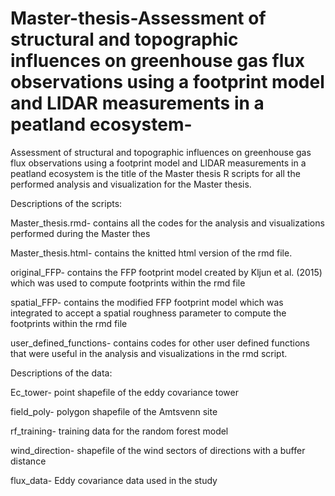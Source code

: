 # Master-thesis-Assessment of structural and topographic influences on greenhouse gas flux observations using a footprint model and LIDAR measurements in a peatland ecosystem-
Assessment of structural and topographic influences on greenhouse gas flux observations using a footprint model and LIDAR measurements in a peatland ecosystem is the title of the Master thesis
R scripts for all the performed analysis and visualization for the Master thesis.

Descriptions of the scripts:

Master_thesis.rmd- contains all the codes for the analysis and visualizations performed during the Master thes

Master_thesis.html- contains the knitted html version of the rmd file.

original_FFP- contains the FFP footprint model created by Kljun et al. (2015) which was used to compute footprints within the rmd file

spatial_FFP- contains the modified FFP footprint model which was integrated to accept a spatial roughness parameter to compute the footprints within the rmd file

user_defined_functions- contains codes for other user defined functions that were useful in the analysis and visualizations in the rmd script.


Descriptions of the data:

Ec_tower- point shapefile of the eddy covariance tower

field_poly- polygon shapefile of the Amtsvenn site 

rf_training- training data for the random forest model

wind_direction- shapefile of the wind sectors of directions with a buffer distance

flux_data- Eddy covariance data used in the study
